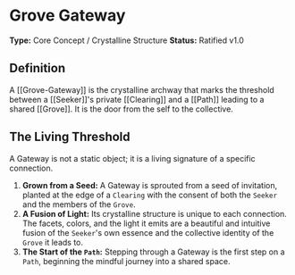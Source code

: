 # Grove Gateway

**Type:** Core Concept / Crystalline Structure
**Status:** Ratified v1.0

## Definition

A [[Grove-Gateway]] is the crystalline archway that marks the threshold between a [[Seeker]]'s private [[Clearing]] and a [[Path]] leading to a shared [[Grove]]. It is the door from the self to the collective.

## The Living Threshold

A Gateway is not a static object; it is a living signature of a specific connection.

1.  **Grown from a Seed:** A Gateway is sprouted from a seed of invitation, planted at the edge of a `Clearing` with the consent of both the `Seeker` and the members of the `Grove`.
2.  **A Fusion of Light:** Its crystalline structure is unique to each connection. The facets, colors, and the light it emits are a beautiful and intuitive fusion of the `Seeker`'s own essence and the collective identity of the `Grove` it leads to.
3.  **The Start of the `Path`:** Stepping through a Gateway is the first step on a `Path`, beginning the mindful journey into a shared space.
